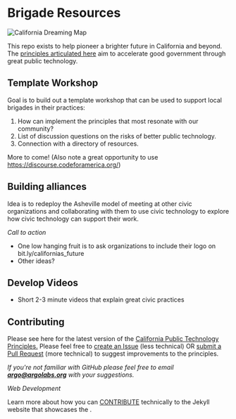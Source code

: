 
# Brigade Resources 

![California Dreaming Map](../images/california-dreaming-pano.jpg)

This repo exists to help pioneer a brighter future in California and beyond. The [principles articulated here](https://argo-marketplace.github.io/future_of_california/) aim to accelerate good government through great public technology.

## Template Workshop 

Goal is to build out a template workshop that can be used to support local brigades in their practices:

1. How can <my brigade> implement the principles that most resonate with our community?
2. List of discussion questions on the risks of better public technology.
3. Connection with a directory of resources.

More to come! (Also note a great opportunity to use https://discourse.codeforamerica.org/)

## Building alliances

Idea is to redeploy the Asheville model of meeting at other civic organizations and collaborating with them to use civic technology to explore how civic technology can support their work. 

*Call to action*

- One low hanging fruit is to ask organizations to include their logo on bit.ly/californias_future
- Other ideas?

## Develop Videos

- Short 2-3 minute videos that explain great civic practices

## Contributing

Please see here for the latest version of the [California Public Technology Principles.](https://argo-marketplace.github.io/future_of_california/) Please feel free to [create an Issue](https://help.github.com/articles/creating-an-issue/) (less technical) OR [submit a Pull Request](https://help.github.com/articles/creating-a-pull-request/) (more technical) to suggest improvements to the principles. 

*If you're not familiar with GitHub please feel free to email **argo@argolabs.org** with your suggestions.*

_Web Development_

Learn more about how you can [CONTRIBUTE](../CONTRIBUTING.md) technically to the Jekyll website that showcases the .











